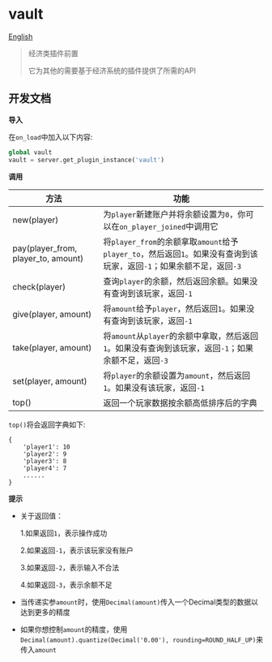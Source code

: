# vault

[English](https://github.com/zhang-anzhi/MCDReforgedPlugins/blob/master/vault/readme_en.md)

> 经济类插件前置
>
> 它为其他的需要基于经济系统的插件提供了所需的API

## 开发文档

**导入**

在`on_load`中加入以下内容:

```python
global vault
vault = server.get_plugin_instance('vault')
```

**调用**

| 方法 | 功能 |
|---|---|
| new(player) | 为`player`新建账户并将余额设置为`0`，你可以在`on_player_joined`中调用它 |
| pay(player_from, player_to, amount) | 将`player_from`的余额拿取`amount`给予`player_to`，然后返回`1`。如果没有查询到该玩家，返回`-1`；如果余额不足，返回`-3` |
| check(player) | 查询`player`的余额，然后返回余额。如果没有查询到该玩家，返回`-1` |
| give(player, amount) | 将`amount`给予`player`，然后返回`1`。如果没有查询到该玩家，返回`-1` |
| take(player, amount) | 将`amount`从`player`的余额中拿取，然后返回`1`。如果没有查询到该玩家，返回`-1`；如果余额不足，返回`-3` |
| set(player, amount) | 将`player`的余额设置为`amount`，然后返回`1`。如果没有该玩家，返回`-1` |
| top() | 返回一个玩家数据按余额高低排序后的字典|

`top()`将会返回字典如下:
```
{
    'player1': 10
    'player2': 9
    'player3': 8
    'player4': 7
    ......
}
```

**提示**
- 关于返回值：
    
    1.如果返回`1`，表示操作成功
    
    2.如果返回`-1`，表示该玩家没有账户
    
    3.如果返回`-2`，表示输入不合法
    
    4.如果返回`-3`，表示余额不足
    
- 当传递实参`amount`时，使用`Decimal(amount)`传入一个Decimal类型的数据以达到更多的精度

- 如果你想控制`amount`的精度，使用`Decimal(amount).quantize(Decimal('0.00'), rounding=ROUND_HALF_UP)`来传入`amount`